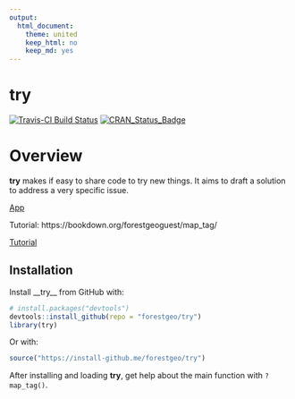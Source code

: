 ```yaml
---
output: 
  html_document:
    theme: united
    keep_html: no
    keep_md: yes
---
```


<!-- Don't edit README.md; instead, edit README.Rmd -->



# try



[![Travis-CI Build Status](https://travis-ci.org/forestgeo/try.svg?branch=master)](https://travis-ci.org/forestgeo/try) [![CRAN\_Status\_Badge](http://www.r-pkg.org/badges/version/try)](https://cran.r-project.org/package=try)

# Overview

__try__ makes if  easy to share code to try new things. It aims to draft a solution to address a very specific issue.

[<!--html_preserve--><i class="fa  fa-play-circle "></i><!--/html_preserve--> App](https://bookdown.org/forestgeoguest/map_tag_app/)

<!--html_preserve--><i class="fa  fa-book "></i><!--/html_preserve--> Tutorial: https://bookdown.org/forestgeoguest/map_tag/

[<!--html_preserve--><i class="fa  fa-book "></i><!--/html_preserve--> Tutorial](https://bookdown.org/forestgeoguest/map_tag/)

## Installation

<!--html_preserve--><i class="fa  fa-download "></i><!--/html_preserve--> Install __try__ from GitHub with:

```R
# install.packages("devtools")
devtools::install_github(repo = "forestgeo/try")
library(try)
```

Or with:

```R
source("https://install-github.me/forestgeo/try")
```

After installing and loading __try__, get help about the main function with `?map_tag()`.
